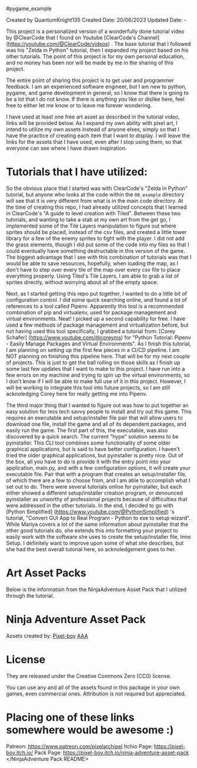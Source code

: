#pygame_example

Created by QuantumKnight135
Created Date: 20/06/2023
Updated Date: -

This project is a personalized version of a wonderfully done tutorial video by @ClearCode that I found on Youtube 
[ClearCode's Channel] (https://youtube.com/@ClearCode/videos)
. The base tutorial that I followed was his "Zelda in Python" tutorial, then I expanded my project based on his other tutorials. The point of this project is for my own personal education, and no money has been nor will be made by me in the sharing of this project.

The entire point of sharing this project is to get user and programmer feedback. I am an experienced software engineer, but I am new to python, pygame, and game development in general, so I know that there is going to be a lot that I do not know. If there is anything you like or dislike here, feel free to either let me know or to leave me forever wondering.


I have used at least one free art asset as described in the tutorial video, links will be provided below. As I expand my own ability with pixel art, I intend to utilize my own assets instead of anyone elses, simply so that I have the practice of creating each item that I want to display. I will leave the links for the assets that I have used, even after I stop using them, so that everyone can see where I have drawn inspiration.


# Tutorials that I have utilized:

So the obvious place that I started was with ClearCode's "Zelda in Python" tutorial, but anyone who looks at the code within the `00_example` directory will see that it is very different from what is in the main code directory. At the time of creating this repo, I had already utilized concepts that I learned in ClearCode's "A guide to level creation with Tiled". Between these two tutorials, and wanting to take a stab at my own art from the get go, I implemented some of the Tile Layers manipulation to figure out where sprites should be placed, instead of the csv files, and created a little tower library for a few of the enemy sprites to fight with the player. I did not add the grass elements, though I did put some of the code into my files so that I could eventually have something destructable in this version of the game. The biggest advantage that I see with this combination of tutorials was that I would be able to save resources, hopefully, when loading the map, as I don't have to step over every tile of the map over every csv file to place everything properly. Using Tiled's Tile Layers, I am able to grab a list of sprites directly, without worrying about all of the empty space.

Next, as I started getting this repo put together, I wanted to do a little bit of configuration control. I did some quick searching online, and found a lot of references to a tool called Pipenv. Apparently this tool is a recommended combination of pip and virtualenv, used for package management and virtual environments. Neat! I picked up a second capability for free. I have used a few methods of package management and virtualization before, but not having used this tool specifically, I grabbed a tutorial from:
[Corey Schafer] (https://www.youtube.com/@coreyms)
for "Python Tutorial: Pipenv - Easily Manage Packages and Virtual Environments". As I finish this tutorial, I am planning on setting up the first few pieces in a CI/CD pipeline. I am NOT planning on finishing this pipeline here. That will be for my next couple of projects. This is just to get the ball rolling on those skills as I finish up some last few updates that I want to make to this project. I have run into a few errors on my machine and trying to spin up the virtual environments, so I don't know if I will be able to make full use of it in this project. However, I will be working to integrate this tool into future projects, so I am still acknoledging Corey here for really getting me into Pipenv.

The third major thing that I wanted to figure out was how to put together an easy solution for less tech savvy people to install and try out this game. This requires an executable and setup/installer file pair that will allow users to download one file, install the game and all of its dependent packages, and easily run the game. The first part of this, the executable, was also discovered by a quick search. The current "hype" solution seems to be pyinstaller. This CLI tool combines some functionality of some older graphical applications, but is said to have better configuration. I haven't tried the older graphical applications, but pyinstaller is pretty nice. Out of the box, all you have to do is provide it with the entry point into your application, main.py, and with a few configuration options, it will create your executable file. Pair that with a program that creates an setup/installer file, of which there are a few to choose from, and I am able to accomplish what I set out to do. There were several tutorials online for pyinstaller, but each either showed a different setup/installer creation program, or denounced pyinstaller as unworthy of professional projects because of difficulties that were addressed in the other tutorials. In the end, I decided to go with 
[Python Simplified] (https://www.youtube.com/@PythonSimplified)
's tutorial, "Convert GUI App to Real Program - Python to exe to setup wizard". While Mariya covers a lot of the same information about pyinstaller that the other good tutorials do, she extends this into formatting your project to easily work with the software she uses to create the setup/installer file, Inno Setup. I definitely want to improve upon some of what she describes, but she had the best overall tutorial here, so acknoledgement goes to her.


# Art Asset Packs

Below is the information from the NinjaAdventure Asset Pack that I utilized through the tutorial.
<NinjaAdventure Pack README>
# Ninja Adventure Asset Pack

Assets created by:
[Pixel-boy](https://pixel-boy.itch.io/)
[AAA](https://www.instagram.com/challenger.aaa/?hl=fr)

# License

They are released under the Creative Commons Zero (CC0) license.

You can use any and all of the assets found in this package in your own games,
even commercial ones. Attribution is not required but appreciated.

# Placing one of these links somewhere would be awesome :)
Patreon: https://www.patreon.com/pixelarchipel 
Itchio Page: https://pixel-boy.itch.io/
Pack Page: https://pixel-boy.itch.io/ninja-adventure-asset-pack
</NinjaAdventure Pack README>
